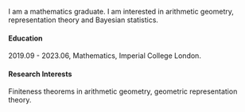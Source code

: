I am a mathematics graduate. I am interested in arithmetic geometry, representation theory and Bayesian statistics.

#### Education
2019.09 - 2023.06, Mathematics, Imperial College London.

#### Research Interests
Finiteness theorems in arithmetic geometry, geometric representation theory.
